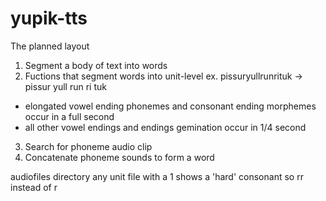 # yupik-tts
The planned layout

1) Segment a body of text into words
2) Fuctions that segment words into unit-level
ex. pissuryullrunrituk -> pissur yull run ri tuk
  - elongated vowel ending phonemes and consonant ending morphemes occur in a full second
  - all other vowel endings and endings gemination occur in 1/4 second
3) Search for phoneme audio clip
4) Concatenate phoneme sounds to form a word


audiofiles directory
any unit file with a 1 shows a 'hard' consonant so rr instead of r
